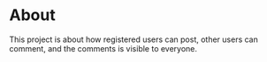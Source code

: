 # About
This project is about how registered users can post, other users can comment, and the comments is visible to everyone.
